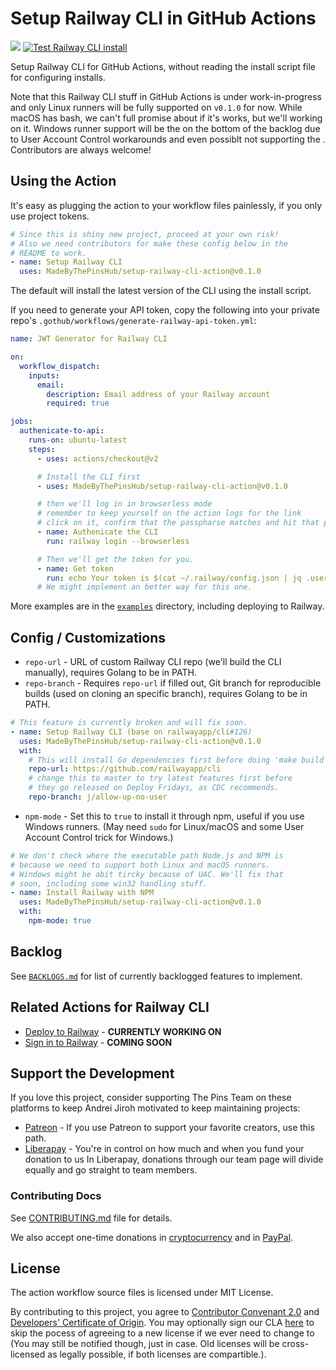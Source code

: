 # Setup Railway CLI in GitHub Actions

[![](https://img.shields.io/liberapay/receives/ThePinsTeam.svg?logo=liberapay)](https://liberapay.com/thepinsteam/donate)
[![Test Railway CLI install](https://github.com/AndreiJirohHaliliDev2006/solid-carnival/actions/workflows/railway-cli-test.yml/badge.svg)](https://github.com/AndreiJirohHaliliDev2006/solid-carnival/actions/workflows/railway-cli-test.yml)

Setup Railway CLI for GitHub Actions, without reading the install script file for
configuring installs.

Note that this Railway CLI stuff in GitHub Actions is under work-in-progress and only
Linux runners will be fully supported  on `v0.1.0` for now. While macOS has bash, we can't
full promise about if it's works, but we'll working on it. Windows runner support will
be the on the bottom of the backlog due to User Account Control workarounds and even possiblt
not supporting the . Contributors are always welcome!

## Using the Action

It's easy as plugging the action to your workflow files painlessly, if you only use
project tokens.

```yml
# Since this is shiny new project, proceed at your own risk!
# Also we need contributors for make these config below in the
# README to work.
- name: Setup Railway CLI
  uses: MadeByThePinsHub/setup-railway-cli-action@v0.1.0
```

The default will install the latest version of the CLI using the install script.

If you need to generate your API token, copy the following into your private repo's
`.gothub/workflows/generate-railway-api-token.yml`:

```yml
name: JWT Generator for Railway CLI

on:
  workflow_dispatch:
    inputs:
      email:
        description: Email address of your Railway account
        required: true

jobs:
  authenicate-to-api:
    runs-on: ubuntu-latest
    steps:
      - uses: actions/checkout@v2

      # Install the CLI first
      - uses: MadeByThePinsHub/setup-railway-cli-action@v0.1.0

      # then we'll log in in browserless mode
      # remember to keep yourself on the action logs for the link
      # click on it, confirm that the passpharse matches and hit that purple button
      - name: Authenicate the CLI
        run: railway login --browserless

      # Then we'll get the token for you.
      - name: Get token
        run: echo Your token is $(cat ~/.railway/config.json | jq .user.token), keep this secret.
      # We might implement an better way for this one.
```

More examples are in the [`examples`](/examples) directory, including deploying to Railway.

## Config / Customizations

* `repo-url` - URL of custom Railway CLI repo (we'll build the CLI manually), requires Golang to be in PATH.
* `repo-branch` - Requires `repo-url` if filled out, Git branch for reproducible builds (used on cloning an specific branch), requires Golang to be in PATH.

```yml
# This feature is currently broken and will fix soon.
- name: Setup Railway CLI (base on railwayapp/cli#126)
  uses: MadeByThePinsHub/setup-railway-cli-action@v0.1.0
  with:
    # This will install Go dependencies first before doing 'make build'
    repo-url: https://github.com/railwayapp/cli
    # change this to master to try latest features first before
    # they go released on Deploy Fridays, as CDC recommends.
    repo-branch: j/allow-up-no-user
```

* `npm-mode` - Set this to `true` to install it through npm, useful
if you use Windows runners. (May need `sudo` for Linux/macOS and some
User Account Control trick for Windows.)

```yml
# We don't check where the executable path Node.js and NPM is
# because we need to support both Linux and macOS runners.
# Windows might be abit tircky because of UAC. We'll fix that
# soon, including some win32 handling stuff.
- name: Install Railway with NPM
  uses: MadeByThePinsHub/setup-railway-cli-action@v0.1.0
  with:
    npm-mode: true
```

## Backlog

See [`BACKLOGS.md`](BACKLOGS.md) for list of currently backlogged features
to implement.

## Related Actions for Railway CLI

* [Deploy to Railway](https://github.com/MadeByThePinsHub/railway-up-action) - **CURRENTLY WORKING ON**
* [Sign in to Railway](https://github.com/MadeByThePinsHub/railway-login-action) - **COMING SOON**

## Support the Development

If you love this project, consider supporting The Pins Team on these
platforms to keep Andrei Jiroh motivated to keep maintaining projects:

* [Patreon](https://patreon.com/thepinsteam) - If you use Patreon to support your favorite creators, use this path.
* [Liberapay](https://liberapay.com/thepinsteam) - You're in control on how much and when you fund your donation to us
In Liberapay, donations through our team page will divide equally and go straight to team members.

### Contributing Docs

See [CONTRIBUTING.md](/COTRIBUTING.md) file for details.

We also accept one-time donations in [cryptocurrency](https://donate.madebythepins.tk/crypto)
and in [PayPal](https://donate.madebythepins.tk/paypal).

## License

The action workflow source files is licensed under MIT License.

By contributing to this project, you agree to [Contributor Convenant 2.0](/CODE_OF_CONDUCT.md)
and [Developers' Certificate of Origin](https://developerscertificate.org).
You may optionally sign our CLA [here](https://github.com/MadeByThePinsHub/contributor-agreement)
to skip the pocess of agreeing to a new license if we ever need to change to
(You may still be notified though, just in case. Old licenses will be cross-licensed
as legally possible, if both licenses are compartible.).
